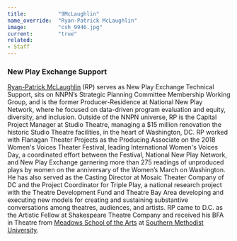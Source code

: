```yaml
---
title:          "9McLaughlin"
name_override:  "Ryan-Patrick McLaughlin"
image:          "csh_9946.jpg"
current:        "true"
related:
- Staff
---
```


### New Play Exchange Support

[Ryan-Patrick McLaughlin](https://newplayexchange.org/users/669/ryan-patrick-mclaughlin) (RP) serves as New Play Exchange Technical Support, sits on NNPN’s Strategic Planning Committee Membership Working Group, and is the former Producer-Residence at National New Play Network, where he focused on data-driven program evaluation and equity, diversity, and inclusion. Outside of the NNPN universe, RP is the Capital Project Manager at Studio Theatre, managing a $15 million renovation the historic Studio Theatre facilities, in the heart of Washington, DC. RP worked with Flanagan Theater Projects as the Producing Associate on the 2018 Women's Voices Theater Festival, leading International Women's Voices Day, a coordinated effort between the Festival, National New Play Network, and New Play Exchange garnering more than 275 readings of unproduced plays by women on the anniversary of the Women’s March on Washington. He has also served as the Casting Director at Mosaic Theater Company of DC and the Project Coordinator for Triple Play, a national research project with the Theatre Development Fund and Theatre Bay Area developing and executing new models for creating and sustaining substantive conversations among theatres, audiences, and artists. RP came to D.C. as the Artistic Fellow at Shakespeare Theatre Company and received his BFA in Theatre from [Meadows School of the Arts](http://smu.edu/meadows) at [Southern Methodist University](http://smu.edu/).
